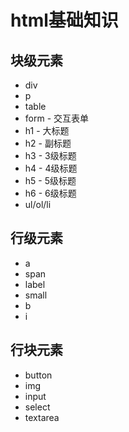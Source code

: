 # html基础知识

## 块级元素
* div
* p
* table
* form - 交互表单
* h1 - 大标题
* h2 - 副标题
* h3 - 3级标题
* h4 - 4级标题
* h5 - 5级标题 
* h6 - 6级标题
* ul/ol/li

## 行级元素
* a
* span
* label
* small
* b
* i

## 行块元素

* button
* img
* input
* select
* textarea